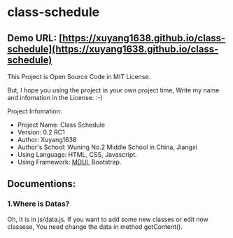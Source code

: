 # class-schedule
## Demo URL: [https://xuyang1638.github.io/class-schedule](https://xuyang1638.github.io/class-schedule)
This Project is Open Source Code in MIT License.

But, I hope you using the project in your own project time, Write my name and infomation in the License. :-)

Project Infomation:

- Project Name: Class Schedule
- Version: 0.2 RC1
- Author: Xuyang1638
- Author's School: Wuning No.2 Middle School in China, Jiangxi
- Using Language: HTML, CSS, Javascript.
- Using Framework: [MDUI](http://www.mdui.org), Bootstrap.

## Documentions:
### 1.Where is Datas?
Oh, It is in js/data.js. If you want to add some new classes or edit now classese, You need change the data in method getContent().